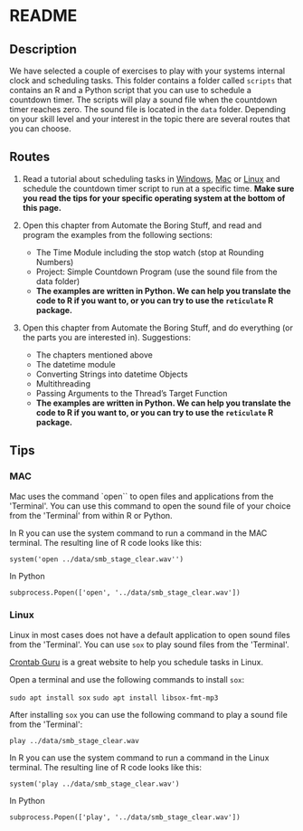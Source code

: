 # README

## Description
We have selected a couple of exercises to play with your systems internal clock and scheduling tasks.
This folder contains a folder called `scripts` that contains an R and a Python script that you can use to schedule a countdown timer. The scripts will play a sound file when the countdown timer reaches zero. The sound file is located in the `data` folder.
Depending on your skill level and your interest in the topic there are several routes that you can choose.

## Routes
1. Read a tutorial about scheduling tasks in [Windows](https://adamtheautomator.com/cron-for-windows), [Mac](https://medium.com/@justin_ng/how-to-run-your-script-on-a-schedule-using-crontab-on-macos-a-step-by-step-guide-a7ba539acf76) or [Linux](https://itsfoss.com/cron-job/) and schedule the countdown timer script to run at a specific time. **Make sure you read the tips for your specific operating system at the bottom of this page.**

2. Open this chapter from Automate the Boring Stuff, and read and program the examples from the following sections:
    - The Time Module including the stop watch (stop at Rounding Numbers)
    - Project: Simple Countdown Program (use the sound file from the data folder)
    - **The examples are written in Python. We can help you translate the code to R if you want to, or you can try to use the `reticulate` R package.**

3. Open this chapter from Automate the Boring Stuff, and do everything (or the parts you are interested in). Suggestions:
    - The chapters mentioned above
    - The datetime module
    - Converting Strings into datetime Objects
    - Multithreading
    - Passing Arguments to the Thread’s Target Function
    - **The examples are written in Python. We can help you translate the code to R if you want to, or you can try to use the `reticulate` R package.**




## Tips

### MAC

Mac uses the command `open`` to open files and applications from the 'Terminal'. You can use this command to open the sound file of your choice from the 'Terminaĺ' from within R or Python. 

In R you can use the system command to run a command in the MAC terminal. The resulting line of R code looks like this:

```system('open ../data/smb_stage_clear.wav'')```

In Python 

```subprocess.Popen(['open', '../data/smb_stage_clear.wav'])```

### Linux

Linux in most cases does not have a default application to open sound files from the 'Terminal'. You can use `sox` to play sound files from the 'Terminal'.

[Crontab Guru](https://crontab.guru/) is a great website to help you schedule tasks in Linux. 

Open a terminal and use the following commands to install `sox`: 

```sudo apt install sox```
```sudo apt install libsox-fmt-mp3```

After installing `sox` you can use the following command to play a sound file from the 'Terminal':

```play ../data/smb_stage_clear.wav```

In R you can use the system command to run a command in the Linux terminal. The resulting line of R code looks like this:

```system('play ../data/smb_stage_clear.wav')```

In Python 

```subprocess.Popen(['play', '../data/smb_stage_clear.wav'])```
